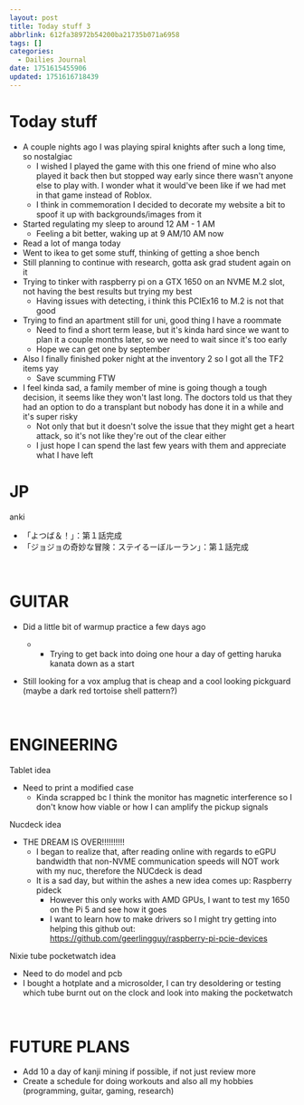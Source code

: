 ```yaml
---
layout: post
title: Today stuff 3
abbrlink: 612fa38972b54200ba21735b071a6958
tags: []
categories:
  - Dailies Journal
date: 1751615455906
updated: 1751616718439
---
```


# Today stuff

- A couple nights ago I was playing spiral knights after such a long time, so nostalgiac
  - I wished I played the game with this one friend of mine who also played it back then but stopped way early since there wasn't anyone else to play with. I wonder what it would've been like if we had met in that game instead of Roblox.
  - I think in commemoration I decided to decorate my website a bit to spoof it up with backgrounds/images from it
- Started regulating my sleep to around 12 AM - 1 AM
  - Feeling a bit better, waking up at 9 AM/10 AM now
- Read a lot of manga today
- Went to ikea to get some stuff, thinking of getting a shoe bench
- Still planning to continue with research, gotta ask grad student again on it
- Trying to tinker with raspberry pi on a GTX 1650 on an NVME M.2 slot, not having the best results but trying my best
  - Having issues with detecting, i think this PCIEx16 to M.2 is not that good
- Trying to find an apartment still for uni, good thing I have a roommate
  - Need to find a short term lease, but it's kinda hard since we want to plan it a couple months later, so we need to wait since it's too early
  - Hope we can get one by september
- Also I finally finished poker night at the inventory 2 so I got all the TF2 items yay
  - Save scumming FTW
- I feel kinda sad, a family member of mine is going though a tough decision, it seems like they won't last long. The doctors told us that they had an option to do a transplant but nobody has done it in a while and it's super risky
  - Not only that but it doesn't solve the issue that they might get a heart attack, so it's not like they're out of the clear either
  - I just hope I can spend the last few years with them and appreciate what I have left

# JP

anki

- 「よつば＆！」：第１話完成
- 「ジョジョの奇妙な冒険：ステイるーぼルーラン」：第１話完成

 

# GUITAR

- Did a little bit of warmup practice a few days ago

  - - Trying to get back into doing one hour a day of getting haruka kanata down as a start
- Still looking for a vox amplug that is cheap and a cool looking pickguard (maybe a dark red tortoise shell pattern?)

 

# ENGINEERING

Tablet idea

- Need to print a modified case
  - Kinda scrapped bc I think the monitor has magnetic interference so I don't know how viable or how I can amplify the pickup signals

Nucdeck idea

- THE DREAM IS OVER!!!!!!!!!!
  - I began to realize that, after reading online with regards to eGPU bandwidth that non-NVME communication speeds will NOT work with my nuc, therefore the NUCdeck is dead
  - It is a sad day, but within the ashes a new idea comes up: Raspberry pideck
    - However this only works with AMD GPUs, I want to test my 1650 on the Pi 5 and see how it goes
    - I want to learn how to make drivers so I might try getting into helping this github out: <https://github.com/geerlingguy/raspberry-pi-pcie-devices>

Nixie tube pocketwatch idea

- Need to do model and pcb
- I bought a hotplate and a microsolder, I can try desoldering or testing which tube burnt out on the clock and look into making the pocketwatch

 

# FUTURE PLANS

- Add 10 a day of kanji mining if possible, if not just review more
- Create a schedule for doing workouts and also all my hobbies (programming, guitar, gaming, research)
